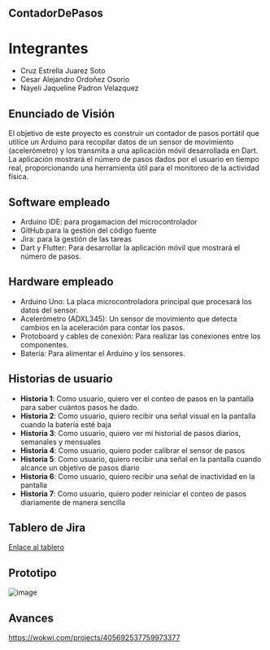 ## ContadorDePasos
# Integrantes
- Cruz Estrella Juarez Soto
- Cesar Alejandro Ordoñez Osorio
- Nayeli Jaqueline Padron Velazquez
  
## Enunciado de Visión
El objetivo de este proyecto es construir un contador de pasos portátil que utilice un Arduino para recopilar datos de un sensor de movimiento (acelerómetro) y los transmita a una aplicación móvil desarrollada en Dart. La aplicación mostrará el número de pasos dados por el usuario en tiempo real, proporcionando una herramienta útil para el monitoreo de la actividad física.
## Software empleado
- Arduino IDE: para progamacion del microcontrolador
- GitHub:para la gestión del código fuente
- Jira: para la gestión de las tareas
- Dart y Flutter: Para desarrollar la aplicación móvil que mostrará el número de pasos.
## Hardware empleado
- Arduino Uno: La placa microcontroladora principal que procesará los datos del sensor.
- Acelerómetro (ADXL345): Un sensor de movimiento que detecta cambios en la aceleración para contar los pasos.
- Protoboard y cables de conexión: Para realizar las conexiones entre los componentes.
- Batería: Para alimentar el Arduino y los sensores.

## Historias de usuario
- **Historia 1**: Como usuario, quiero ver el conteo de pasos en la pantalla para saber cuántos pasos he dado.
- **Historia 2**: Como usuario, quiero recibir una señal visual en la pantalla  cuando la batería esté baja
- **Historia 3**: Como usuario, quiero ver mi historial de pasos diarios, semanales y mensuales
- **Historia 4**: Como usuario, quiero poder calibrar el sensor de pasos
- **Historia 5**: Como usuario, quiero recibir una señal en la pantalla  cuando alcance un objetivo de pasos diario
- **Historia 6**: Como usuario, quiero recibir una señal de inactividad en la pantalla 
- **Historia 7**: Como usuario, quiero poder reiniciar el conteo de pasos diariamente de manera sencilla






## Tablero de Jira
[Enlace al tablero](https://ordonezosoriocesar.atlassian.net/jira/software/projects/RP/boards/4/backlog?atlOrigin=eyJpIjoiZmFjY2Q5NGQyMDAyNDE1NmI5NTljODgwMDI0YTFlNzAiLCJwIjoiaiJ9)

## Prototipo 
![image](https://github.com/user-attachments/assets/b1912465-c0df-49eb-91ee-ec85676ac976)
## Avances
https://wokwi.com/projects/405692537759973377



